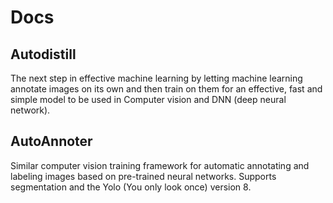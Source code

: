 # Docs

## Autodistill

The next step in effective machine learning by letting machine learning annotate images on its own
and then train on them for an effective, fast and simple model to be used in Computer vision and DNN
(deep neural network).

## AutoAnnoter

Similar computer vision training framework for automatic annotating and labeling images based on pre-trained
neural networks. Supports segmentation and the Yolo (You only look once) version 8.